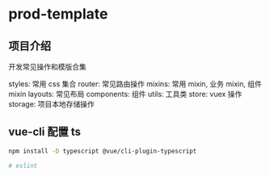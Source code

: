 # prod-template

## 项目介绍

开发常见操作和模版合集

styles: 常用 css 集合
router: 常见路由操作
mixins: 常用 mixin, 业务 mixin, 组件 mixin
layouts: 常见布局
components: 组件
utils: 工具类
store: vuex 操作
storage: 项目本地存储操作

## vue-cli 配置 ts

```bash
npm install -D typescript @vue/cli-plugin-typescript

# eslint
```
